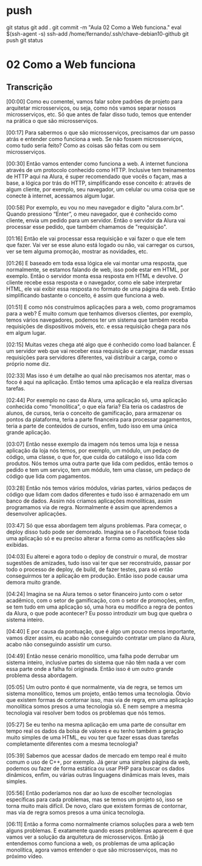 
# ############################################################################################################
# ############################################################################################################
# ############################################################################################################
# ############################################################################################################
# ############################################################################################################
# push

git status
git add .
git commit -m "Aula 02 Como a Web funciona."
eval $(ssh-agent -s)
ssh-add /home/fernando/.ssh/chave-debian10-github
git push
git status




# ############################################################################################################
# ############################################################################################################
# ############################################################################################################
# ############################################################################################################
# ############################################################################################################
# 02 Como a Web funciona

## Transcrição

[00:00] Como eu comentei, vamos falar sobre padrões de projeto para arquitetar microsserviços, ou seja, como nós vamos separar nossos microsserviços, etc. Só que antes de falar disso tudo, temos que entender na prática o que são microsserviços.

[00:17] Para sabermos o que são microsserviços, precisamos dar um passo atrás e entender como funciona a web. Se não fossem microsserviços, como tudo seria feito? Como as coisas são feitas com ou sem microsserviços.

[00:30] Então vamos entender como funciona a web. A internet funciona através de um protocolo conhecido como HTTP. Inclusive tem treinamentos de HTTP aqui na Alura, é super recomendado que vocês o façam, mas a base, a lógica por trás do HTTP, simplificando esse conceito é: através de algum cliente, por exemplo, seu navegador, um celular ou uma coisa que se conecte à internet, acessamos algum lugar.

[00:58] Por exemplo, eu vou no meu navegador e digito "alura.com.br". Quando pressiono “Enter”, o meu navegador, que é conhecido como cliente, envia um pedido para um servidor. Então o servidor da Alura vai processar esse pedido, que também chamamos de "requisição".

[01:16] Então ele vai processar essa requisição e vai fazer o que ele tem que fazer. Vai ver se esse aluno está logado ou não, vai carregar os cursos, ver se tem alguma promoção, mostrar as novidades, etc.

[01:26] E baseado em toda essa lógica ele vai montar uma resposta, que normalmente, se estamos falando de web, isso pode estar em HTML, por exemplo. Então o servidor monta essa resposta em HTML e devolve. O cliente recebe essa resposta e o navegador, como ele sabe interpretar HTML, ele vai exibir essa resposta no formato de uma página da web. Então simplificando bastante o conceito, é assim que funciona a web.

[01:51] E como nós construímos aplicações para a web, como programamos para a web? É muito comum que tenhamos diversos clientes, por exemplo, temos vários navegadores, podemos ter um sistema que também receba requisições de dispositivos móveis, etc. e essa requisição chega para nós em algum lugar.

[02:15] Muitas vezes chega até algo que é conhecido como load balancer. É um servidor web que vai receber essa requisição e carregar, mandar essas requisições para servidores diferentes, vai distribuir a carga, como o próprio nome diz.

[02:33] Mas isso é um detalhe ao qual não precisamos nos atentar, mas o foco é aqui na aplicação. Então temos uma aplicação e ela realiza diversas tarefas.

[02:44] Por exemplo no caso da Alura, uma aplicação só, uma aplicação conhecida como "monolítica", o que ela faria? Ela teria os cadastros de alunos, de cursos, teria o conceito de gamificação, para armazenar os pontos da plataforma, teria a parte financeira para processar pagamentos, teria a parte de conteúdos de cursos, enfim, tudo isso em uma única grande aplicação.

[03:07] Então nesse exemplo da imagem nós temos uma loja e nessa aplicação da loja nós temos, por exemplo, um módulo, um pedaço de código, uma classe, o que for, que cuida do catálogo e isso lida com produtos. Nós temos uma outra parte que lida com pedidos, então temos o pedido e tem um serviço, tem um módulo, tem uma classe, um pedaço de código que lida com pagamentos.

[03:28] Então nós temos vários módulos, várias partes, vários pedaços de código que lidam com dados diferentes e tudo isso é armazenado em um banco de dados. Assim nós criamos aplicações monolíticas, assim programamos via de regra. Normalmente é assim que aprendemos a desenvolver aplicações.

[03:47] Só que essa abordagem tem alguns problemas. Para começar, o deploy disso tudo pode ser demorado. Imagina se o Facebook fosse toda uma aplicação só e eu preciso alterar a forma como as notificações são exibidas.

[04:03] Eu alterei e agora todo o deploy de construir o mural, de mostrar sugestões de amizades, tudo isso vai ter que ser reconstruído, passar por todo o processo de deploy, de build, de fazer testes, para só então conseguirmos ter a aplicação em produção. Então isso pode causar uma demora muito grande.

[04:24] Imagina se na Alura temos o setor financeiro junto com o setor acadêmico, com o setor de gamificação, com o setor de promoções, enfim, se tem tudo em uma aplicação só, uma hora eu modifico a regra de pontos da Alura, o que pode acontecer? Eu posso introduzir um bug que quebra o sistema inteiro.

[04:40] E por causa da pontuação, que é algo um pouco menos importante, vamos dizer assim, eu acabo não conseguindo contratar um plano da Alura, acabo não conseguindo assistir um curso.

[04:49] Então nesse cenário monolítico, uma falha pode derrubar um sistema inteiro, inclusive partes do sistema que não têm nada a ver com essa parte onde a falha foi originada. Então isso é um outro grande problema dessa abordagem.

[05:05] Um outro ponto é que normalmente, via de regra, se temos um sistema monolítico, temos um projeto, então temos uma tecnologia. Óbvio que existem formas de contornar isso, mas via de regra, em uma aplicação monolítica somos presos a uma tecnologia só. E nem sempre a mesma tecnologia vai resolver bem todos os problemas que nós temos.

[05:27] Se eu tenho na mesma aplicação em uma parte de consultar em tempo real os dados da bolsa de valores e eu tenho também a geração muito simples de uma HTML, eu vou ter que fazer essas duas tarefas completamente diferentes com a mesma tecnologia?

[05:39] Sabemos que acessar dados de mercado em tempo real é muito comum o uso de C++, por exemplo. Já gerar uma simples página da web, podemos ou fazer de forma estática ou usar PHP para buscar os dados dinâmicos, enfim, ou várias outras linguagens dinâmicas mais leves, mais simples.

[05:56] Então poderíamos nos dar ao luxo de escolher tecnologias específicas para cada problemas, mas se temos um projeto só, isso se torna muito mais difícil. De novo, claro que existem formas de contornar, mas via de regra somos presos a uma única tecnologia.

[06:11] Então a forma como normalmente criamos soluções para a web tem alguns problemas. E exatamente quando esses problemas aparecem é que vamos ver a solução da arquitetura de microsserviços. Então já entendemos como funciona a web, os problemas de uma aplicação monolítica, agora vamos entender o que são microsserviços, mas no próximo vídeo.

